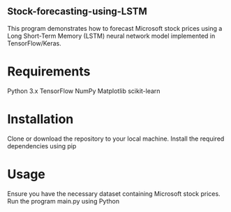 ## Stock-forecasting-using-LSTM

This program demonstrates how to forecast Microsoft stock prices using a Long Short-Term Memory (LSTM) neural network model implemented in TensorFlow/Keras.

# Requirements
Python 3.x
TensorFlow
NumPy
Matplotlib
scikit-learn

# Installation
Clone or download the repository to your local machine.
Install the required dependencies using pip

# Usage
Ensure you have the necessary dataset containing Microsoft stock prices.
Run the program main.py using Python
